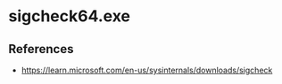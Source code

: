 # sigcheck64.exe

## References
* https://learn.microsoft.com/en-us/sysinternals/downloads/sigcheck
